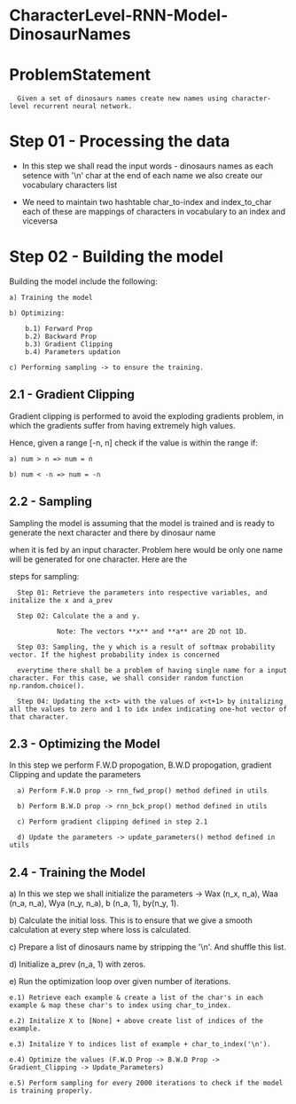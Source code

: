 # CharacterLevel-RNN-Model-DinosaurNames


# ProblemStatement

      Given a set of dinosaurs names create new names using character-level recurrent neural network.

# Step 01 - Processing the data

   * In this step we shall read the input words - dinosaurs names as each setence with '\n' char at the end of each name we also create our vocabulary characters list

   * We need to maintain two hashtable char_to-index and index_to_char each of these are mappings of characters in vocabulary to an index and viceversa
   
# Step 02 - Building the model

Building the model include the following:

    a) Training the model
    
    b) Optimizing:
    
        b.1) Forward Prop
        b.2) Backward Prop
        b.3) Gradient Clipping
        b.4) Parameters updation
        
    c) Performing sampling -> to ensure the training.

## 2.1 - Gradient Clipping

Gradient clipping is performed to avoid the exploding gradients problem, in which the gradients suffer from having extremely high values.

Hence, given a range [-n, n] check if the value is within the range if:

    a) num > n => num = n
    
    b) num < -n => num = -n
## 2.2 - Sampling

Sampling the model is assuming that the model is trained and is ready to generate the next character and there by dinosaur name 

when it is fed by an input character. Problem here would be only one name will be generated for one character. Here are the 

steps for sampling:

      Step 01: Retrieve the parameters into respective variables, and initalize the x and a_prev

      Step 02: Calculate the a and y. 

                Note: The vectors **x** and **a** are 2D not 1D.

      Step 03: Sampling, the y which is a result of softmax probability vector. If the highest probability index is concerned 
      
      everytime there shall be a problem of having single name for a input character. For this case, we shall consider random function np.random.choice().

      Step 04: Updating the x<t> with the values of x<t+1> by initalizing all the values to zero and 1 to idx index indicating one-hot vector of that character.


## 2.3 - Optimizing the Model

In this step we perform F.W.D propogation, B.W.D propogation, gradient Clipping and update the parameters

      a) Perform F.W.D prop -> rnn_fwd_prop() method defined in utils

      b) Perform B.W.D prop -> rnn_bck_prop() method defined in utils

      c) Perform gradient clipping defined in step 2.1

      d) Update the parameters -> update_parameters() method defined in utils

## 2.4 - Training the Model


a) In this we step we shall initialize the parameters -> Wax (n_x, n_a), Waa (n_a, n_a), Wya (n_y, n_a), b (n_a, 1), by(n_y, 1).

b) Calculate the initial loss. This is to ensure that we give a smooth calculation at every step where loss is calculated.

c) Prepare a list of dinosaurs name by stripping the '\n'. And shuffle this list.

d) Initialize a_prev (n_a, 1) with zeros.

e) Run the optimization loop over given number of iterations.

    e.1) Retrieve each example & create a list of the char's in each example & map these char's to index using char_to_index.
   
    e.2) Initalize X to [None] + above create list of indices of the example.
    
    e.3) Initalize Y to indices list of example + char_to_index('\n').
    
    e.4) Optimize the values (F.W.D Prop -> B.W.D Prop -> Gradient_Clipping -> Update_Parameters)
    
    e.5) Perform sampling for every 2000 iterations to check if the model is training properly.
